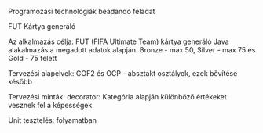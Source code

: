Programozási technológiák beadandó feladat

FUT Kártya generáló

Az alkalmazás célja: 
FUT (FIFA Ultimate Team) kártya generáló Java alakalmazás a megadott adatok alapján. Bronze - max 50, Silver - max 75 és Gold - 75 felett

Tervezési alapelvek:
GOF2 és OCP - absztakt osztályok, ezek bővítése később

Tervezési minták:
decorator: Kategória alapján különböző értékeket vesznek fel a képességek


Unit tesztelés:
folyamatban
